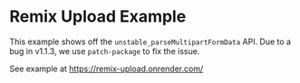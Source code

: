 # Remix Upload Example

This example shows off the `unstable_parseMultipartFormData` API. Due to
a bug in v1.1.3, we use `patch-package` to fix the issue.

See example at https://remix-upload.onrender.com/
